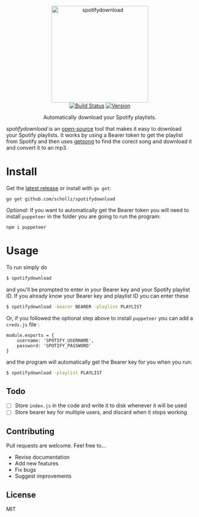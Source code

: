 <p align="center">
<img
    src=""
    width="260" border="0" alt="spotifydownload">
<br>
<a href="https://travis-ci.org/schollz/spotifydownload"><img
src="https://img.shields.io/travis/schollz/spotifydownload.svg?style=flat-square"
alt="Build Status"></a> <a
href="https://github.com/schollz/spotifydownload/releases/latest"><img
src="https://img.shields.io/badge/version-0.1.0-brightgreen.svg?style=flat-square"
alt="Version"></a> </p>

<p align="center">Automatically download your Spotify playlists.</p>

*spotifydownload* is an [open-source](https://github.com/schollz/spotifydownload) tool that makes it easy to download your Spotify playlists. It works by using a Bearer token to get the playlist from Spotify and then uses [getsong](https://github.com/schollz/getsong) to find the corect song and download it and convert it to an mp3.

# Install

Get the [latest release](https://github.com/schollz/spotifydownload/releases/latest) or install with `go get`:

```
go get github.com/schollz/spotifydownload
```

_Optional:_ If you want to automatically get the Bearer token you will need to install `puppeteer` in the folder you are going to run the program:

```
npm i puppeteer
```

# Usage

To run simply do

```bash
$ spotifydownload
```

and you'll be prompted to enter in your Bearer key and your Spotify playlist ID. If you already know your Bearer key and playlist ID you can enter these

```bash
$ spotifydownload -bearer BEARER -playlist PLAYLIST
```

Or, if you followed the optional step above to install `puppeteer` you can add a `creds.js` file :

```
module.exports = {
    username: 'SPOTIFY_USERNAME',
    password: 'SPOTIFY_PASSWORD'
}
```

and the program will automatically get the Bearer key for you when you run:

```bash
$ spotifydownload -playlist PLAYLIST
```


## Todo

- [ ] Store `index.js` in the code and write it to disk whenever it will be used
- [ ] Store bearer key for multiple users, and discard when it stops working

## Contributing

Pull requests are welcome. Feel free to...

- Revise documentation
- Add new features
- Fix bugs
- Suggest improvements


## License

MIT

